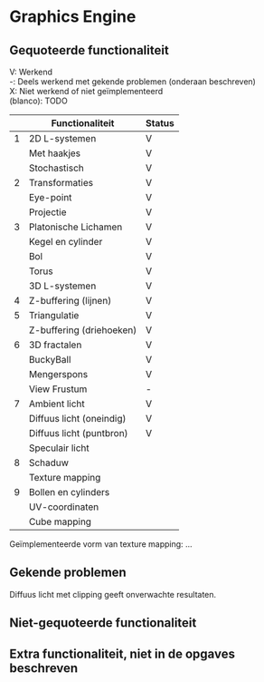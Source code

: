 # Graphics Engine
## Gequoteerde functionaliteit

V: Werkend  
-: Deels werkend met gekende problemen (onderaan beschreven)  
X: Niet werkend of niet geïmplementeerd  
(blanco): TODO  


|     | Functionaliteit          | Status |
|-----|--------------------------|--------|
| 1   | 2D L-systemen            | V      |
|     | Met haakjes              | V      |
|     | Stochastisch             | V      |
| 2   | Transformaties           | V      |
|     | Eye-point                | V      |
|     | Projectie                | V      |
| 3   | Platonische Lichamen     | V      |
|     | Kegel en cylinder        | V      |
|     | Bol                      | V      |
|     | Torus                    | V      |
|     | 3D L-systemen            | V      |
| 4   | Z-buffering (lijnen)     | V      |
| 5   | Triangulatie             | V      |
|     | Z-buffering (driehoeken) | V      |
| 6   | 3D fractalen             | V      |
|     | BuckyBall                | V      |
|     | Mengerspons              | V      |
|     | View Frustum             | -      |
| 7   | Ambient licht            | V      |
|     | Diffuus licht (oneindig) | V      |
|     | Diffuus licht (puntbron) | V      |
|     | Speculair licht          |        |
| 8   | Schaduw                  |        |
|     | Texture mapping          |        |
| 9   | Bollen en cylinders      |        |
|     | UV-coordinaten           |        |
|     | Cube mapping             |        |

Geïmplementeerde vorm van texture mapping: ...

## Gekende problemen
Diffuus licht met clipping geeft onverwachte resultaten.

## Niet-gequoteerde functionaliteit

## Extra functionaliteit, niet in de opgaves beschreven
